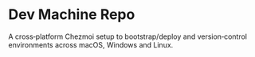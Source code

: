 # Dev Machine Repo

A cross‐platform Chezmoi setup to bootstrap/deploy and version‐control environments across macOS, Windows and Linux.
